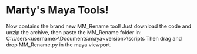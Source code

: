 # Marty's Maya Tools!

Now contains the brand new MM_Rename tool!
Just download the code and unzip the archive, then paste the MM_Rename folder in:
C:\Users\<username>\Documents\maya\<version>\scripts
Then drag and drop MM_Rename.py in the maya viewport.
